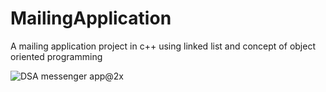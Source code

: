# MailingApplication
A mailing application project in c++ using linked list and concept of object oriented programming

![DSA messenger app@2x](https://user-images.githubusercontent.com/75554440/176257926-68e0afc8-adb8-4904-93d5-7148e318ad5a.png)

